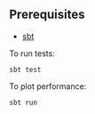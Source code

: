 ## Prerequisites

- [sbt](http://www.scala-sbt.org/download.html)

To run tests:

`sbt test`

To plot performance:

`sbt run`
